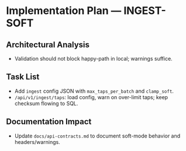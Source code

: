 # Implementation Plan — INGEST-SOFT

## Architectural Analysis
- Validation should not block happy-path in local; warnings suffice.

## Task List
- Add `ingest` config JSON with `max_taps_per_batch` and `clamp_soft`.
- `/api/v1/ingest/taps`: load config, warn on over-limit taps; keep checksum flowing to SQL.

## Documentation Impact
- Update `docs/api-contracts.md` to document soft-mode behavior and headers/warnings.
